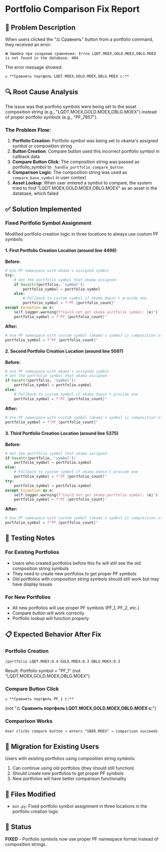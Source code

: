 # Portfolio Comparison Fix Report

## 🐛 Problem Description

When users clicked the "⚖️ Сравнить" button from a portfolio command, they received an error:

```
❌ Ошибка при создании сравнения: Errno LQDT.MOEX,GOLD.MOEX,OBLG.MOEX is not found in the database. 404
```

The error message showed:
```
⚖️ **Сравнить портфель LQDT.MOEX,GOLD.MOEX,OBLG.MOEX с:**
```

## 🔍 Root Cause Analysis

The issue was that portfolio symbols were being set to the asset composition string (e.g., "LQDT.MOEX,GOLD.MOEX,OBLG.MOEX") instead of proper portfolio symbols (e.g., "PF_7857").

### The Problem Flow:

1. **Portfolio Creation**: Portfolio symbol was being set to okama's assigned symbol or composition string
2. **Button Creation**: Compare button used this incorrect portfolio symbol in callback data
3. **Compare Button Click**: The composition string was passed as portfolio_symbol to `_handle_portfolio_compare_button`
4. **Comparison Logic**: The composition string was used as `compare_base_symbol` in user context
5. **Asset Lookup**: When user entered a symbol to compare, the system tried to find "LQDT.MOEX,GOLD.MOEX,OBLG.MOEX" as an asset in the database, which failed

## ✅ Solution Implemented

### Fixed Portfolio Symbol Assignment

Modified portfolio creation logic in three locations to always use custom PF symbols:

#### 1. First Portfolio Creation Location (around line 4496)
**Before:**
```python
# Use PF namespace with okama's assigned symbol
try:
    # Get the portfolio symbol that okama assigned
    if hasattr(portfolio, 'symbol'):
        portfolio_symbol = portfolio.symbol
    else:
        # Fallback to custom symbol if okama doesn't provide one
        portfolio_symbol = f"PF_{portfolio_count}"
except Exception as e:
    self.logger.warning(f"Could not get okama portfolio symbol: {e}")
    portfolio_symbol = f"PF_{portfolio_count}"
```

**After:**
```python
# Use PF namespace with custom symbol (okama's symbol is composition string, not suitable for bot)
portfolio_symbol = f"PF_{portfolio_count}"
```

#### 2. Second Portfolio Creation Location (around line 5097)
**Before:**
```python
# Use PF namespace with okama's assigned symbol
# Get the portfolio symbol that okama assigned
if hasattr(portfolio, 'symbol'):
    portfolio_symbol = portfolio.symbol
else:
    # Fallback to custom symbol if okama doesn't provide one
    portfolio_symbol = f"PF_{portfolio_count}"
```

**After:**
```python
# Use PF namespace with custom symbol (okama's symbol is composition string, not suitable for bot)
portfolio_symbol = f"PF_{portfolio_count}"
```

#### 3. Third Portfolio Creation Location (around line 5375)
**Before:**
```python
# Get the portfolio symbol that okama assigned
if hasattr(portfolio, 'symbol'):
    portfolio_symbol = portfolio.symbol
else:
    # Fallback to custom symbol if okama doesn't provide one
    portfolio_symbol = f"PF_{portfolio_count}"
try:
    portfolio_symbol = portfolio.symbol
except Exception as e:
    self.logger.warning(f"Could not get okama portfolio symbol: {e}")
    portfolio_symbol = f"PF_{portfolio_count}"
```

**After:**
```python
# Use PF namespace with custom symbol (okama's symbol is composition string, not suitable for bot)
portfolio_symbol = f"PF_{portfolio_count}"
```

## 🧪 Testing Notes

### For Existing Portfolios
- Users who created portfolios before this fix will still see the old composition string symbols
- They need to create new portfolios to get proper PF symbols
- Old portfolios with composition string symbols should still work but may have display issues

### For New Portfolios
- All new portfolios will use proper PF symbols (PF_1, PF_2, etc.)
- Compare button will work correctly
- Portfolio lookup will function properly

## 📋 Expected Behavior After Fix

### Portfolio Creation
```
/portfolio LQDT.MOEX:0.4 GOLD.MOEX:0.3 OBLG.MOEX:0.3
```
Result: Portfolio symbol = "PF_1" (not "LQDT.MOEX,GOLD.MOEX,OBLG.MOEX")

### Compare Button Click
```
⚖️ **Сравнить портфель PF_1 с:**
```
(not "⚖️ **Сравнить портфель LQDT.MOEX,GOLD.MOEX,OBLG.MOEX с:**")

### Comparison Works
```
User clicks compare button → enters "SBER.MOEX" → comparison succeeds
```

## 🔄 Migration for Existing Users

Users with existing portfolios using composition string symbols:
1. Can continue using old portfolios (they should still function)
2. Should create new portfolios to get proper PF symbols
3. New portfolios will have better comparison functionality

## 📝 Files Modified

- `bot.py`: Fixed portfolio symbol assignment in three locations in the portfolio creation logic

## 🎯 Status

**FIXED** - Portfolio symbols now use proper PF namespace format instead of composition strings.
